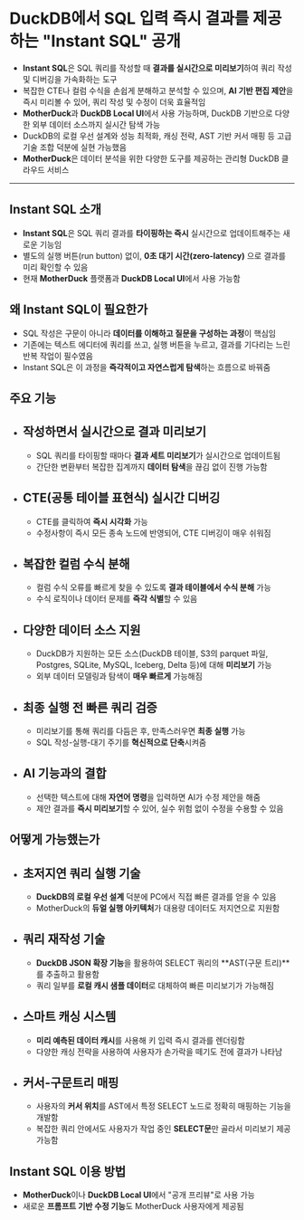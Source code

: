 # DuckDB에서 SQL 입력 즉시 결과를 제공하는 "Instant SQL" 공개


* **Instant SQL**은 SQL 쿼리를 작성할 때 **결과를 실시간으로 미리보기**하여 쿼리 작성 및 디버깅을 가속화하는 도구
* 복잡한 CTE나 컬럼 수식을 손쉽게 분해하고 분석할 수 있으며, **AI 기반 편집 제안**을 즉시 미리볼 수 있어, 쿼리 작성 및 수정이 더욱 효율적임
* **MotherDuck**과 **DuckDB Local UI**에서 사용 가능하며, DuckDB 기반으로 다양한 외부 데이터 소스까지 실시간 탐색 가능
* DuckDB의 로컬 우선 설계와 성능 최적화, 캐싱 전략, AST 기반 커서 매핑 등 고급 기술 조합 덕분에 실현 가능했음
* **MotherDuck**은 데이터 분석을 위한 다양한 도구를 제공하는 관리형 DuckDB 클라우드 서비스

---

Instant SQL 소개
--------------

* **Instant SQL**은 SQL 쿼리 결과를 **타이핑하는 즉시** 실시간으로 업데이트해주는 새로운 기능임
* 별도의 실행 버튼(run button) 없이, **0초 대기 시간(zero-latency)** 으로 결과를 미리 확인할 수 있음
* 현재 **MotherDuck** 플랫폼과 **DuckDB Local UI**에서 사용 가능함

왜 Instant SQL이 필요한가
-------------------

* SQL 작성은 구문이 아니라 **데이터를 이해하고 질문을 구성하는 과정**이 핵심임
* 기존에는 텍스트 에디터에 쿼리를 쓰고, 실행 버튼을 누르고, 결과를 기다리는 느린 반복 작업이 필수였음
* Instant SQL은 이 과정을 **즉각적이고 자연스럽게 탐색**하는 흐름으로 바꿔줌

주요 기능
-----

* 작성하면서 실시간으로 결과 미리보기
  -------------------

  + SQL 쿼리를 타이핑할 때마다 **결과 세트 미리보기**가 실시간으로 업데이트됨
  + 간단한 변환부터 복잡한 집계까지 **데이터 탐색**을 끊김 없이 진행 가능함
* CTE(공통 테이블 표현식) 실시간 디버깅
  -----------------------

  + CTE를 클릭하여 **즉시 시각화** 가능
  + 수정사항이 즉시 모든 종속 노드에 반영되어, CTE 디버깅이 매우 쉬워짐
* 복잡한 컬럼 수식 분해
  ------------

  + 컬럼 수식 오류를 빠르게 찾을 수 있도록 **결과 테이블에서 수식 분해** 가능
  + 수식 로직이나 데이터 문제를 **즉각 식별**할 수 있음
* 다양한 데이터 소스 지원
  -------------

  + DuckDB가 지원하는 모든 소스(DuckDB 테이블, S3의 parquet 파일, Postgres, SQLite, MySQL, Iceberg, Delta 등)에 대해 **미리보기** 가능
  + 외부 데이터 모델링과 탐색이 **매우 빠르게** 가능해짐
* 최종 실행 전 빠른 쿼리 검증
  ----------------

  + 미리보기를 통해 쿼리를 다듬은 후, 만족스러우면 **최종 실행** 가능
  + SQL 작성-실행-대기 주기를 **혁신적으로 단축**시켜줌
* AI 기능과의 결합
  ----------

  + 선택한 텍스트에 대해 **자연어 명령**을 입력하면 AI가 수정 제안을 해줌
  + 제안 결과를 **즉시 미리보기**할 수 있어, 실수 위험 없이 수정을 수용할 수 있음

어떻게 가능했는가
---------

* 초저지연 쿼리 실행 기술
  -------------

  + **DuckDB의 로컬 우선 설계** 덕분에 PC에서 직접 빠른 결과를 얻을 수 있음
  + MotherDuck의 **듀얼 실행 아키텍처**가 대용량 데이터도 저지연으로 지원함
* 쿼리 재작성 기술
  ---------

  + **DuckDB JSON 확장 기능**을 활용하여 SELECT 쿼리의 \*\*AST(구문 트리)\*\*를 추출하고 활용함
  + 쿼리 일부를 **로컬 캐시 샘플 데이터**로 대체하여 빠른 미리보기가 가능해짐
* 스마트 캐싱 시스템
  ----------

  + **미리 예측된 데이터 캐시**를 사용해 키 입력 즉시 결과를 렌더링함
  + 다양한 캐싱 전략을 사용하여 사용자가 손가락을 떼기도 전에 결과가 나타남
* 커서-구문트리 매핑
  ----------

  + 사용자의 **커서 위치**를 AST에서 특정 SELECT 노드로 정확히 매핑하는 기능을 개발함
  + 복잡한 쿼리 안에서도 사용자가 작업 중인 **SELECT문**만 골라서 미리보기 제공 가능함

Instant SQL 이용 방법
-----------------

* **MotherDuck**이나 **DuckDB Local UI**에서 "공개 프리뷰"로 사용 가능
* 새로운 **프롬프트 기반 수정 기능**도 MotherDuck 사용자에게 제공됨
